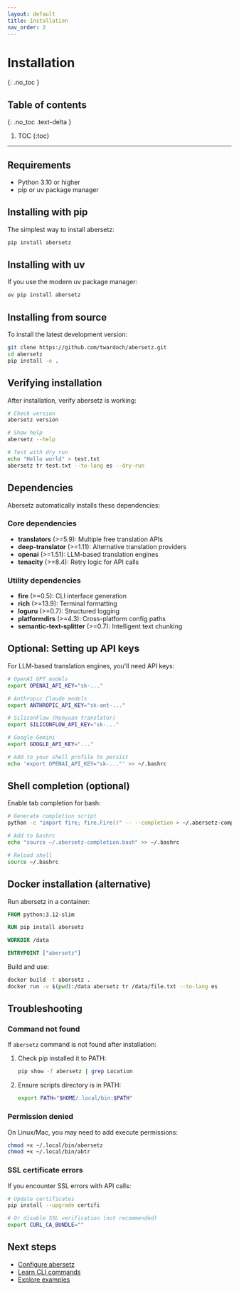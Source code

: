 ```yaml
---
layout: default
title: Installation
nav_order: 2
---
```


# Installation
{: .no_toc }

## Table of contents
{: .no_toc .text-delta }

1. TOC
{:toc}

---

## Requirements

- Python 3.10 or higher
- pip or uv package manager

## Installing with pip

The simplest way to install abersetz:

```bash
pip install abersetz
```

## Installing with uv

If you use the modern uv package manager:

```bash
uv pip install abersetz
```

## Installing from source

To install the latest development version:

```bash
git clone https://github.com/twardoch/abersetz.git
cd abersetz
pip install -e .
```

## Verifying installation

After installation, verify abersetz is working:

```bash
# Check version
abersetz version

# Show help
abersetz --help

# Test with dry run
echo "Hello world" > test.txt
abersetz tr test.txt --to-lang es --dry-run
```

## Dependencies

Abersetz automatically installs these dependencies:

### Core dependencies
- **translators** (>=5.9): Multiple free translation APIs
- **deep-translator** (>=1.11): Alternative translation providers
- **openai** (>=1.51): LLM-based translation engines
- **tenacity** (>=8.4): Retry logic for API calls

### Utility dependencies
- **fire** (>=0.5): CLI interface generation
- **rich** (>=13.9): Terminal formatting
- **loguru** (>=0.7): Structured logging
- **platformdirs** (>=4.3): Cross-platform config paths
- **semantic-text-splitter** (>=0.7): Intelligent text chunking

## Optional: Setting up API keys

For LLM-based translation engines, you'll need API keys:

```bash
# OpenAI GPT models
export OPENAI_API_KEY="sk-..."

# Anthropic Claude models
export ANTHROPIC_API_KEY="sk-ant-..."

# SiliconFlow (Hunyuan translator)
export SILICONFLOW_API_KEY="sk-..."

# Google Gemini
export GOOGLE_API_KEY="..."

# Add to your shell profile to persist
echo 'export OPENAI_API_KEY="sk-..."' >> ~/.bashrc
```

## Shell completion (optional)

Enable tab completion for bash:

```bash
# Generate completion script
python -c "import fire; fire.Fire()" -- --completion > ~/.abersetz-completion.bash

# Add to bashrc
echo "source ~/.abersetz-completion.bash" >> ~/.bashrc

# Reload shell
source ~/.bashrc
```

## Docker installation (alternative)

Run abersetz in a container:

```dockerfile
FROM python:3.12-slim

RUN pip install abersetz

WORKDIR /data

ENTRYPOINT ["abersetz"]
```

Build and use:

```bash
docker build -t abersetz .
docker run -v $(pwd):/data abersetz tr /data/file.txt --to-lang es
```

## Troubleshooting

### Command not found

If `abersetz` command is not found after installation:

1. Check pip installed it to PATH:
   ```bash
   pip show -f abersetz | grep Location
   ```

2. Ensure scripts directory is in PATH:
   ```bash
   export PATH="$HOME/.local/bin:$PATH"
   ```

### Permission denied

On Linux/Mac, you may need to add execute permissions:

```bash
chmod +x ~/.local/bin/abersetz
chmod +x ~/.local/bin/abtr
```

### SSL certificate errors

If you encounter SSL errors with API calls:

```bash
# Update certificates
pip install --upgrade certifi

# Or disable SSL verification (not recommended)
export CURL_CA_BUNDLE=""
```

## Next steps

- [Configure abersetz](configuration/)
- [Learn CLI commands](cli/)
- [Explore examples](examples/)
